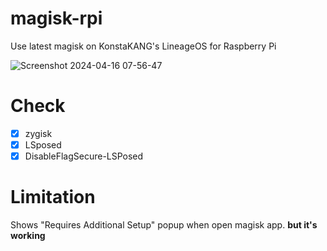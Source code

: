 # magisk-rpi
Use latest magisk on KonstaKANG's LineageOS for Raspberry Pi

![Screenshot 2024-04-16 07-56-47](https://github.com/d3vdev/magisk-rpi/assets/68425571/7cfe5913-839c-4f94-ac34-93bf608783f4)

# Check

- [x] zygisk
- [x] LSposed
- [x] DisableFlagSecure-LSPosed

# Limitation

Shows "Requires Additional Setup" popup when open magisk app. **but it's working**
